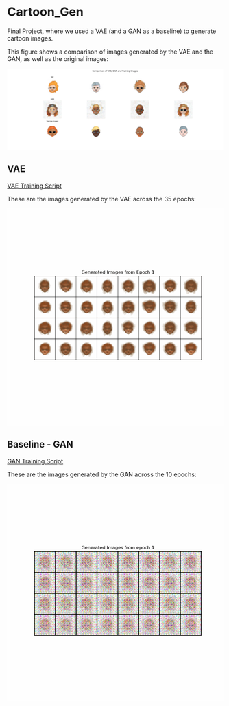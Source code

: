 # Cartoon_Gen

Final Project, where we used a VAE (and a GAN as a baseline) to generate cartoon images.

This figure shows a comparison of images generated by the VAE and the GAN, as well as the original images:

![Comparison](all_models.png)

## VAE

[VAE Training Script](APS360Project_Group61CartoonVAE.ipynb)

These are the images generated by the VAE across the 35 epochs:

![VAE](vae_training_animation.gif)

## Baseline - GAN

[GAN Training Script](APS360Project_Group61CartoonBaseline.ipynb)

These are the images generated by the GAN across the 10 epochs:

![GAN](gan_training_animation.gif)
